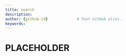 ```yaml
---
title: search       
description:                    
author: {github-id}             # Your GitHub alias.
keywords:
---
```


# PLACEHOLDER
